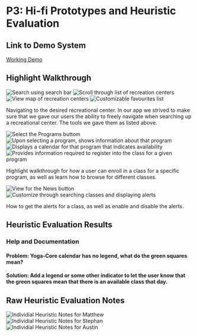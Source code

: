 # P3: Hi-fi Prototypes and Heuristic Evaluation

## Link to Demo System

[Working Demo](https://triickshotz.github.io/RecreationCenterApplication/index.html)

## Highlight Walkthrough

![](Images/demo1_1.PNG "Search using search bar")
![](Images/demo1_2.PNG "Scroll through list of recreation centers")
![](Images/demo1_3.PNG "View map of recreation centers")
![](Images/demo1_4.PNG "Customizable favourites list")

Navigating to the desired recreational center. In our app we strived to make sure that we gave our users the ability to freely navigate when searching up a recreational center. The tools we gave them as listed above.

![](Images/demo2_1.PNG "Select the Programs buttom")
![](Images/demo2_2.PNG "Upon selecting a program, shows information about that program")
![](Images/demo2_3.PNG "Displays a calendar for that program that indicates availability")
![](Images/demo2_4.PNG "Provides information required to register into the class for a given program")

Highlight walkthrough for how a user can enroll in a class for a specific program, as well as learn how to browse for different classes.

![](Images/demo3_1.PNG "View for the News button")
![](Images/demo3_2.PNG "Customize through searching classes and displaying alerts")

How to get the alerts for a class, as well as enable and disable the alerts.

## Heuristic Evaluation Results

### Help and Documentation

#### Problem: Yoga-Core calendar has no legend, what do the green squares mean?

#### Solution: Add a legend or some other indicator to let the user know that the green squares mean that there is an available class that day.


## Raw Heuristic Evaluation Notes

![](Images/MatthewHeuristics.PNG "Individial Heuristic Notes for Matthew")
![](Images/StephanHeuristics.PNG "Individial Heuristic Notes for Stephan")
![](Images/AustinHeuristics.PNG "Individial Heuristic Notes for Austin")


